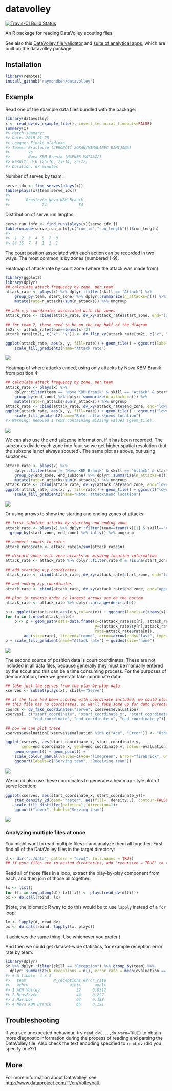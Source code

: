 
<!-- README.md is generated from README.Rmd. Please edit that file -->

# datavolley

[![Travis-CI Build
Status](https://travis-ci.org/raymondben/datavolley.svg?branch=master)](https://travis-ci.org/raymondben/datavolley)

An R package for reading DataVolley scouting files.

See also this [DataVolley file
validator](https://apps.untan.gl/dvalidate/) and [suite of analytical
apps](https://apps.untan.gl/), which are built on the datavolley
package.

## Installation

``` r
library(remotes)
install_github("raymondben/datavolley")
```

## Example

Read one of the example data files bundled with the package:

``` r
library(datavolley)
x <- read_dv(dv_example_file(), insert_technical_timeouts=FALSE)
summary(x)
#> Match summary:
#> Date: 2015-01-25
#> League: Finale mladinke
#> Teams: Braslovče (JERONČIČ ZORAN/MIHALINEC DAMIJANA)
#>        vs
#>        Nova KBM Branik (HAFNER MATJAŽ/)
#> Result: 3-0 (25-16, 25-14, 25-22)
#> Duration: 67 minutes
```

Number of serves by team:

``` r
serve_idx <- find_serves(plays(x))
table(plays(x)$team[serve_idx])
#> 
#>       Braslovče Nova KBM Branik 
#>              74              54
```

Distribution of serve run lengths:

``` r
serve_run_info <- find_runs(plays(x)[serve_idx,])
table(unique(serve_run_info[,c("run_id","run_length")])$run_length)
#> 
#>  1  2  3  4  5  7  8 
#> 34 16  7  4  1  1  1
```

The court position associated with each action can be recorded in two
ways. The most common is by zones (numbered 1-9).

Heatmap of attack rate by court zone (where the attack was made from):

``` r
library(ggplot2)
library(dplyr)
## calculate attack frequency by zone, per team
attack_rate <- plays(x) %>% dplyr::filter(skill == "Attack") %>%
    group_by(team, start_zone) %>% dplyr::summarize(n_attacks=n()) %>%
    mutate(rate=n_attacks/sum(n_attacks)) %>% ungroup

## add x,y coordinates associated with the zones
attack_rate <- cbind(attack_rate, dv_xy(attack_rate$start_zone, end="lower"))

## for team 2, these need to be on the top half of the diagram
tm2i <- attack_rate$team==teams(x)[2]
attack_rate[tm2i, c("x", "y")] <- dv_flip_xy(attack_rate[tm2i, c("x", "y")])

ggplot(attack_rate, aes(x, y, fill=rate)) + geom_tile() + ggcourt(labels=teams(x)) +
    scale_fill_gradient2(name="Attack rate")
```

![](man/figures/README-unnamed-chunk-6-1.png)<!-- -->

Heatmap of where attacks ended, using only attacks by Nova KBM Branik
from position 4:

``` r
## calculate attack frequency by zone, per team
attack_rate <- plays(x) %>% 
    dplyr::filter(team == "Nova KBM Branik" & skill == "Attack" & start_zone == 4) %>%
    group_by(end_zone) %>% dplyr::summarize(n_attacks=n()) %>%
    mutate(rate=n_attacks/sum(n_attacks)) %>% ungroup
attack_rate <- cbind(attack_rate, dv_xy(attack_rate$end_zone, end="lower"))
ggplot(attack_rate, aes(x, y, fill=rate)) + geom_tile() + ggcourt("lower", labels = NULL) +
    scale_fill_gradient2(name="Rate: attack\nend location")
#> Warning: Removed 1 rows containing missing values (geom_tile).
```

![](man/figures/README-unnamed-chunk-7-1.png)<!-- -->

We can also use the end subzone information, if it has been recorded.
The subzones divide each zone into four, so we get higher spatial
resolution (but the subzone is not always scouted). The same plot as
above, but using subzones:

``` r
attack_rate <- plays(x) %>% 
    dplyr::filter(team != "Nova KBM Branik" & skill == "Attack" & start_zone == 4 & !is.na(end_subzone)) %>%
    group_by(end_zone, end_subzone) %>% dplyr::summarize(n_attacks=n()) %>%
    mutate(rate=n_attacks/sum(n_attacks)) %>% ungroup
attack_rate <- cbind(attack_rate, dv_xy(attack_rate$end_zone, end="lower", subzones = attack_rate$end_subzone))
ggplot(attack_rate, aes(x, y, fill=rate)) + geom_tile() + ggcourt("lower", labels = NULL) +
    scale_fill_gradient2(name="Rate: attack\nend location")
```

![](man/figures/README-unnamed-chunk-8-1.png)<!-- -->

Or using arrows to show the starting and ending zones of attacks:

``` r
## first tabulate attacks by starting and ending zone
attack_rate <- plays(x) %>% dplyr::filter(team==teams(x)[1] & skill=="Attack") %>%
  group_by(start_zone, end_zone) %>% tally() %>% ungroup

## convert counts to rates
attack_rate$rate <- attack_rate$n/sum(attack_rate$n)

## discard zones with zero attacks or missing location information
attack_rate <- attack_rate %>% dplyr::filter(rate>0 & !is.na(start_zone) & !is.na(end_zone))

## add starting x,y coordinates
attack_rate <- cbind(attack_rate, dv_xy(attack_rate$start_zone, end="lower", xynames=c("sx","sy")))

## and ending x,y coordinates
attack_rate <- cbind(attack_rate, dv_xy(attack_rate$end_zone, end="upper", xynames=c("ex","ey")))

## plot in reverse order so largest arrows are on the bottom
attack_rate <- attack_rate %>% dplyr::arrange(desc(rate))

p <- ggplot(attack_rate,aes(x,y,col=rate)) + ggcourt(labels=c(teams(x)[1],""))
for (n in 1:nrow(attack_rate))
    p <- p + geom_path(data=data.frame(x=c(attack_rate$sx[n], attack_rate$ex[n]),
                                       y=c(attack_rate$sy[n],attack_rate$ey[n]),
                                       rate=attack_rate$rate[n]),
        aes(size=rate), lineend="round", arrow=arrow(ends="last", type="closed"))
p + scale_fill_gradient(name="Attack rate") + guides(size="none")
```

![](man/figures/README-unnamed-chunk-9-1.png)<!-- -->

The second source of position data is court coordinates. These are not
included in all data files, because generally they must be manually
entered by the scout and this can be a time consuming process. For the
purposes of demonstration, here we generate fake coordinate data:

``` r
## take just the serves from the play-by-play data
xserves <- subset(plays(x), skill=="Serve")

## if the file had been scouted with coordinate included, we could plot them directly
## this file has no coordinates, so we'll fake some up for demo purposes
coords <- dv_fake_coordinates("serve", xserves$evaluation)
xserves[, c("start_coordinate", "start_coordinate_x", "start_coordinate_y",
            "end_coordinate", "end_coordinate_x", "end_coordinate_y")] <- coords

## now we can plot these
xserves$evaluation[!xserves$evaluation %in% c("Ace", "Error")] <- "Other"

ggplot(xserves, aes(start_coordinate_x, start_coordinate_y,
       xend=end_coordinate_x, yend=end_coordinate_y, colour=evaluation))+
    geom_segment() + geom_point() +
    scale_colour_manual(values=c(Ace="limegreen", Error="firebrick", Other="dodgerblue")) +
    ggcourt(labels=c("Serving team", "Receiving team"))
```

![](man/figures/README-unnamed-chunk-10-1.png)<!-- -->

We could also use these coordinates to generate a heatmap-style plot of
serve location:

``` r
ggplot(xserves, aes(start_coordinate_x, start_coordinate_y))+
    stat_density_2d(geom="raster", aes(fill=..density..), contour=FALSE)+
    scale_fill_distiller(palette=1, direction=1)+
    ggcourt("lower", labels="Serving team")
```

![](man/figures/README-unnamed-chunk-11-1.png)<!-- -->

### Analyzing multiple files at once

You might want to read multiple files in and analyze them all together.
First find all of the DataVolley files in the target directory:

``` r
d <- dir("c:/data", pattern = "dvw$", full.names = TRUE)
## if your files are in nested directories, add 'recursive = TRUE' to the arguments
```

Read all of those files in a loop, extract the play-by-play component
from each, and then join of those all together:

``` r
lx <- list()
for (fi in seq_along(d)) lx[[fi]] <- plays(read_dv(d[fi]))
px <- do.call(rbind, lx)
```

(Note, the idiomatic R way to do this would be to use `lapply` instead
of a `for` loop:

``` r
lx <- lapply(d, read_dv)
px <- do.call(rbind, lapply(lx, plays))
```

It achieves the same thing. Use whichever you prefer.)

And then we could get dataset-wide statistics, for example reception
error rate by team:

``` r
library(dplyr)
px %>% dplyr::filter(skill == "Reception") %>% group_by(team) %>% 
  dplyr::summarize(N_receptions = n(), error_rate = mean(evaluation == "Error", na.rm = TRUE))
#> # A tibble: 4 x 3
#>   team            N_receptions error_rate
#>   <chr>                  <int>      <dbl>
#> 1 ACH Volley                32     0.0312
#> 2 Braslovče                 44     0.227 
#> 3 Maribor                   64     0.188 
#> 4 Nova KBM Branik           66     0.121
```

## Troubleshooting

If you see unexpected behaviour, try `read_dv(...,do_warn=TRUE)` to
obtain more diagnostic information during the process of reading and
parsing the DataVolley file. Also check the text encoding specified to
`read_dv` (did you specify one??)

## More

For more information about DataVolley, see
<http://www.dataproject.com/IT/en/Volleyball>.
